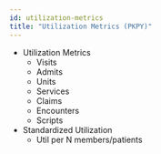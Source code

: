 ```yaml
---
id: utilization-metrics
title: "Utilization Metrics (PKPY)"
---
```


- Utilization Metrics
    - Visits
    - Admits
    - Units
    - Services
    - Claims
    - Encounters
    - Scripts
- Standardized Utilization
    - Util per N members/patients